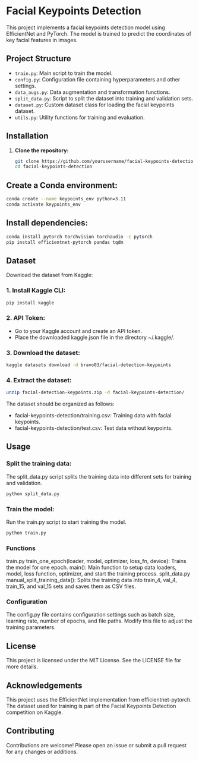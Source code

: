 # Facial Keypoints Detection

This project implements a facial keypoints detection model using EfficientNet and PyTorch. The model is trained to predict the coordinates of key facial features in images.

## Project Structure

- `train.py`: Main script to train the model.
- `config.py`: Configuration file containing hyperparameters and other settings.
- `data_augs.py`: Data augmentation and transformation functions.
- `split_data.py`: Script to split the dataset into training and validation sets.
- `dataset.py`: Custom dataset class for loading the facial keypoints dataset.
- `utils.py`: Utility functions for training and evaluation.

## Installation

1. **Clone the repository:**

   ```bash
   git clone https://github.com/yourusername/facial-keypoints-detection.git
   cd facial-keypoints-detection
   ```

## Create a Conda environment:

```bash
conda create --name keypoints_env python=3.11
conda activate keypoints_env
```

## Install dependencies:

```bash
conda install pytorch torchvision torchaudio -c pytorch
pip install efficientnet-pytorch pandas tqdm
```

## Dataset

Download the dataset from Kaggle:

### 1. Install Kaggle CLI:

```bash
pip install kaggle
```

### 2. API Token:

- Go to your Kaggle account and create an API token.
- Place the downloaded kaggle.json file in the directory ~/.kaggle/.

### 3. Download the dataset:

```bash
kaggle datasets download -d bravo03/facial-detection-keypoints
```

### 4. Extract the dataset:

```bash
unzip facial-detection-keypoints.zip -d facial-keypoints-detection/
```

The dataset should be organized as follows:

- facial-keypoints-detection/training.csv: Training data with facial keypoints.
- facial-keypoints-detection/test.csv: Test data without keypoints.

## Usage

### Split the training data:

The split_data.py script splits the training data into different sets for training and validation.

```python
python split_data.py
```

### Train the model:

Run the train.py script to start training the model.

```python
python train.py
```

### Functions

train.py
train_one_epoch(loader, model, optimizer, loss_fn, device): Trains the model for one epoch.
main(): Main function to setup data loaders, model, loss function, optimizer, and start the training process.
split_data.py
manual_split_training_data(): Splits the training data into train_4, val_4, train_15, and val_15 sets and saves them as CSV files.

### Configuration

The config.py file contains configuration settings such as batch size, learning rate, number of epochs, and file paths. Modify this file to adjust the training parameters.

## License

This project is licensed under the MIT License. See the LICENSE file for more details.

## Acknowledgements

This project uses the EfficientNet implementation from efficientnet-pytorch.
The dataset used for training is part of the Facial Keypoints Detection competition on Kaggle.

## Contributing

Contributions are welcome! Please open an issue or submit a pull request for any changes or additions.
